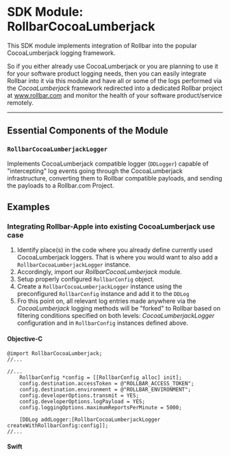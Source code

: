 # SDK Module: RollbarCocoaLumberjack

This SDK module implements integration of Rollbar into the popular CocoaLumberjack logging framework.

So if you either already use CocoaLumberjack or you are planning to use it for your software product logging needs, then you can easily integrate Rollbar into it via this module and have all or some of the logs performed via the *CocoaLumberjack* framework redirected into a dedicated Rollbar project at www.rollbar.com and monitor the health of your software product/service remotely.

---

## Essential Components of the Module

### `RollbarCocoaLumberjackLogger`

Implements CocoaLumberjack compatible logger (`DDLogger`) capable of "intercepting" log events going through the CocoaLumberjack infrastructure, converting them to Rollbar compatible payloads, and sending the payloads to a Rollbar.com Project.

## Examples

### Integrating Rollbar-Apple into existing CocoaLumberjack use case 

1. Identify place(s) in the code where you already define currently used CocoaLumberjack loggers. That is where you would want to also add a `RollbarCocoaLumberjackLogger` instance.
2. Accordingly, import our *RollbarCocoaLumberjack* module.
3. Setup properly configured `RollbarConfig` object.
4. Create a `RollbarCocoaLumberjackLogger` instance using the preconfigured `RollbarConfig` instance and add it to the `DDLog`
5. Fro this point on, all relevant log entries made anywhere via the *CocoaLumberjack* logging methods will be "forked" to Rollbar based on filtering conditions specified on both levels: *CocoaLumberjackLogger* configuration and in `RollbarConfig` instances defined above.

#### Objective-C

```Obj-C
@import RollbarCocoaLumberjack;
//...

//...
    RollbarConfig *config = [[RollbarConfig alloc] init];
    config.destination.accessToken = @"ROLLBAR_ACCESS_TOKEN";
    config.destination.environment = @"ROLLBAR_ENVIRONMENT";
    config.developerOptions.transmit = YES;
    config.developerOptions.logPayload = YES;
    config.loggingOptions.maximumReportsPerMinute = 5000;

    [DDLog addLogger:[RollbarCocoaLumberjackLogger createWithRollbarConfig:config]];
//...
```

#### Swift

```Swift

```
